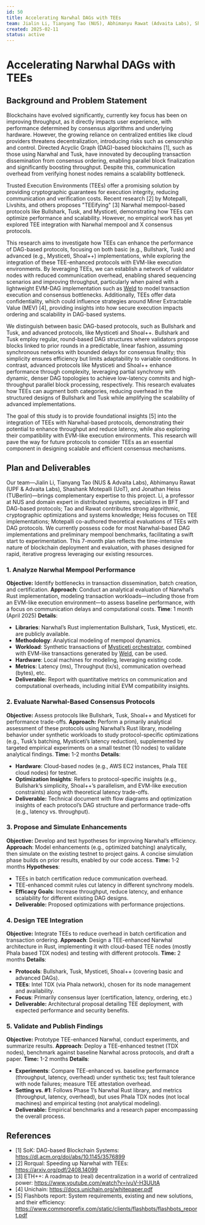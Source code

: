```yaml
---
id: 50
title: Accelerating Narwhal DAGs with TEEs
team: Jialin Li, Tianyang Tao (NUS), Abhimanyu Rawat (Advaita Labs), Shashank Motepalli (UoT), and Jonathan Heiss (TUBerlin)
created: 2025-02-11
status: active
---
```


# Accelerating Narwhal DAGs with TEEs

## Background and Problem Statement

Blockchains have evolved significantly, currently key focus has been on improving throughput, as it directly impacts user experience, with performance determined by consensus algorithms and underlying hardware. However, the growing reliance on centralized entities like cloud providers threatens decentralization, introducing risks such as censorship and control. Directed Acyclic Graph (DAG)-based blockchains [1], such as those using Narwhal and Tusk, have innovated by decoupling transaction dissemination from consensus ordering, enabling parallel block finalization and significantly boosting throughput. Despite this, communication overhead from verifying honest nodes remains a scalability bottleneck.

Trusted Execution Environments (TEEs) offer a promising solution by providing cryptographic guarantees for execution integrity, reducing communication and verification costs. Recent research [2] by Motepalli, Livshits, and others proposes "TEEifying" [3] Narwhal mempool-based protocols like Bullshark, Tusk, and Mysticeti, demonstrating how TEEs can optimize performance and scalability. However, no empirical work has yet explored TEE integration with Narwhal mempool and X consensus protocols.

This research aims to investigate how TEEs can enhance the performance of DAG-based protocols, focusing on both basic (e.g., Bullshark, Tusk) and advanced (e.g., Mysticeti, Shoal++) implementations, while exploring the integration of these TEE-enhanced protocols with EVM-like execution environments. By leveraging TEEs, we can establish a network of validator nodes with reduced communication overhead, enabling shared sequencing scenarios and improving throughput, particularly when paired with a lightweight EVM-DAG implementation such as [Weld](https://github.com/MaanavKhaitan/weld) to model transaction execution and consensus bottlenecks. Additionally, TEEs offer data confidentiality, which could influence strategies around Miner Extractable Value (MEV) [4], providing insights into how secure execution impacts ordering and scalability in DAG-based systems.

We distinguish between basic DAG-based protocols, such as Bullshark and Tusk, and advanced protocols, like Mysticeti and Shoal++. Bullshark and Tusk employ regular, round-based DAG structures where validators propose blocks linked to prior rounds in a predictable, linear fashion, assuming synchronous networks with bounded delays for consensus finality; this simplicity ensures efficiency but limits adaptability to variable conditions. In contrast, advanced protocols like Mysticeti and Shoal++ enhance performance through complexity, leveraging partial synchrony with dynamic, denser DAG topologies to achieve low-latency commits and high-throughput parallel block processing, respectively. This research evaluates how TEEs can augment both categories, reducing overhead in the structured designs of Bullshark and Tusk while amplifying the scalability of advanced implementations.

The goal of this study is to provide foundational insights [5] into the integration of TEEs with Narwhal-based protocols, demonstrating their potential to enhance throughput and reduce latency, while also exploring their compatibility with EVM-like execution environments. This research will pave the way for future protocols to consider TEEs as an essential component in designing scalable and efficient consensus mechanisms.

## Plan and Deliverables

Our team—Jialin Li, Tianyang Tao (NUS & Advaita Labs), Abhimanyu Rawat (UPF & Advaita Labs), Shashank Motepalli (UoT), and Jonathan Heiss (TUBerlin)—brings complementary expertise to this project. Li, a professor at NUS and domain expert in distributed systems, specializes in BFT and DAG-based protocols; Tao and Rawat contributes strong algorithmic, cryptographic optimizations and systems knowledge; Heiss focuses on TEE implementations; Motepalli co-authored theoretical evaluations of TEEs with DAG protocols. We currently possess code for most Narwhal-based DAG implementations and preliminary mempool benchmarks, facilitating a swift start to experimentation. This 7-month plan reflects the time-intensive nature of blockchain deployment and evaluation, with phases designed for rapid, iterative progress leveraging our existing resources.


### 1. Analyze Narwhal Mempool Performance
**Objective:** Identify bottlenecks in transaction dissemination, batch creation, and certification.
**Approach**: Conduct an analytical evaluation of Narwhal’s Rust implementation, modeling transaction workloads—including those from an EVM-like execution environment—to assess baseline performance, with a focus on communication delays and computational costs.
**Time**: 1 month (April 2025)
**Details**:
- **Libraries**: Narwhal’s Rust implementation Bullshark, Tusk, Mysticeti, etc. are publicly available.
- **Methodology**: Analytical modeling of mempool dynamics.
- **Workload**: Synthetic transactions of [Mysticeti orchestrator](https://github.com/MystenLabs/mysticeti/tree/main/orchestrator), combined with EVM-like transactions generated by [Weld](https://github.com/MaanavKhaitan/weld), can be used.
- **Hardware**: Local machines for modeling, leveraging existing code.
- **Metrics**: Latency (ms), Throughput (tx/s), communication overhead (bytes), etc.
- **Deliverable:** Report with quantitative metrics on communication and computational overheads, including initial EVM compatibility insights.

### 2. Evaluate Narwhal-Based Consensus Protocols
**Objective:** Assess protocols like Bullshark, Tusk, Shoal++ and Mysticeti for performance trade-offs.
**Approach:** Perform a primarily analytical assessment of these protocols using Narwhal’s Rust library, modeling behavior under synthetic workloads to study protocol-specific optimizations (e.g., Tusk’s batching, Mysticeti’s latency reduction), supplemented by targeted empirical experiments on a small testnet (10 nodes) to validate analytical findings.
**Time:** 1-2 months
**Details**:
- **Hardware**: Cloud-based nodes (e.g., AWS EC2 instances, Phala TEE cloud nodes) for testnet.
- **Optimization Insights**: Refers to protocol-specific insights (e.g., Bullshark’s simplicity, Shoal++’s parallelism, and EVM-like execution constraints) along with theoretical latency trade-offs.
- **Deliverable:** Technical document with flow diagrams and optimization insights of each protocol’s DAG structure and performance trade-offs (e.g., latency vs. throughput).

### 3. Propose and Simulate Enhancements
**Objective:** Develop and test hypotheses for improving Narwhal’s efficiency.
**Approach**: Model enhancements (e.g., optimized batching) analytically, then simulate on the existing testnet to project gains. A concise simulation phase builds on prior results, enabled by our code access.
**Time:** 1-2 months
**Hypotheses**:
- TEEs in batch certification reduce communication overhead.
- TEE-enhanced commit rules cut latency in different synchrony models.
- **Efficacy Goals**: Increase throughput, reduce latency, and enhance scalability for different existing DAG designs.
- **Deliverable:** Proposed optimizations with performance projections.

### 4. Design TEE Integration
**Objective:** Integrate TEEs to reduce overhead in batch certification and transaction ordering.
**Approach**: Design a TEE-enhanced Narwhal architecture in Rust, implementing it with cloud-based TEE nodes (mostly Phala based TDX nodes) and testing with different protocols.
**Time:** 2 months
**Details**:
- **Protocols**: Bullshark, Tusk, Mysticeti, Shoal++ (covering basic and advanced DAGs).
- **TEEs**: Intel TDX (via Phala network), chosen for its node management and availability.
- **Focus**: Primarily consensus layer (certification, latency, ordering, etc.)
- **Deliverable:** Architectural proposal detailing TEE deployment, with expected performance and security benefits.  

### 5. Validate and Publish Findings
**Objective:** Prototype TEE-enhanced Narwhal, conduct experiments, and summarize results.
**Approach**: Deploy a TEE-enhanced testnet (TDX nodes), benchmark against baseline Narwhal across protocols, and draft a paper.
**Time:** 1-2 months
**Details**:
- **Experiments**: Compare TEE-enhanced vs. baseline performance (throughput, latency, overhead) under synthetic txs; test fault tolerance with node failures; measure TEE attestation overhead.
- **Setting vs. #1**: Follows Phase 1’s Narwhal Rust library, and metrics (throughput, latency, overhead), but uses Phala TDX nodes (not local machines) and empirical testing (not analytical modeling).
- **Deliverable:** Empirical benchmarks and a research paper encompassing the overall process.

## References
* [1] SoK: DAG-based Blockchain Systems: https://dl.acm.org/doi/abs/10.1145/3576899 
* [2] Rorqual: Speeding up Narwhal with TEEs: https://arxiv.org/pdf/2408.14099 
* [3] ETH++: A roadmap to (real) decentralization in a world of centralized power:  https://www.youtube.com/watch?v=ivuV-H3UUtA 
* [4] Unichain: https://docs.unichain.org/whitepaper.pdf
* [5] Flashbots report: System requirements, existing and new solutions, and their efficiency: https://www.commonprefix.com/static/clients/flashbots/flashbots_report.pdf
